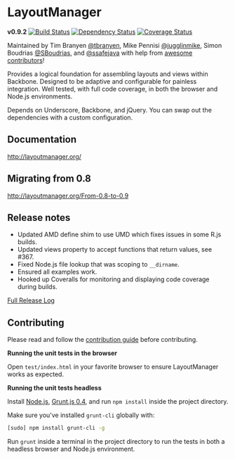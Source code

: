 LayoutManager
=============

**v0.9.2** [![Build
Status](https://travis-ci.org/tbranyen/backbone.layoutmanager.png?branch=master)](https://travis-ci.org/tbranyen/backbone.layoutmanager)
[![Dependency
Status](https://gemnasium.com/tbranyen/backbone.layoutmanager.png)](https://gemnasium.com/tbranyen/backbone.layoutmanager)
[![Coverage
Status](https://coveralls.io/repos/tbranyen/backbone.layoutmanager/badge.png?branch=master)](https://coveralls.io/r/tbranyen/backbone.layoutmanager?branch=master)

Maintained by Tim Branyen [@tbranyen](http://twitter.com/tbranyen), Mike
Pennisi [@jugglinmike](http://twitter.com/jugglinmike), Simon Boudrias
[@SBoudrias](http://twitter.com/Vaxilart), and
[@ssafejava](https://github.com/ssafejava) with help from [awesome
contributors](https://github.com/tbranyen/backbone.layoutmanager/contributors)!

Provides a logical foundation for assembling layouts and views within Backbone.
Designed to be adaptive and configurable for painless integration.  Well
tested, with full code coverage, in both the browser and Node.js environments.

Depends on Underscore, Backbone, and jQuery.  You can swap out the dependencies
with a custom configuration.

## Documentation ##

http://layoutmanager.org/

## Migrating from 0.8 ##

http://layoutmanager.org/From-0.8-to-0.9

## Release notes ##

* Updated AMD define shim to use UMD which fixes issues in some R.js builds.
* Updated views property to accept functions that return values, see #367.
* Fixed Node.js file lookup that was scoping to `__dirname`.
* Ensured all examples work.
* Hooked up Coveralls for monitoring and displaying code coverage during builds.

[Full Release
Log](https://github.com/tbranyen/backbone.layoutmanager/blob/master/CHANGELOG.md)

## Contributing ##

Please read and follow the [contribution
guide](https://github.com/tbranyen/backbone.layoutmanager/blob/master/CONTRIBUTING.md)
before contributing.

**Running the unit tests in the browser**

Open `test/index.html` in your favorite browser to ensure LayoutManager works
as expected.

**Running the unit tests headless**

Install [Node.js](http://nodejs.org), [Grunt.js 0.4](http://gruntjs.com), and
run `npm install` inside the project directory.

Make sure you've installed `grunt-cli` globally with:

``` bash
[sudo] npm install grunt-cli -g
```

Run `grunt` inside a terminal in the project directory to run the tests in both
a headless browser and Node.js environment.
